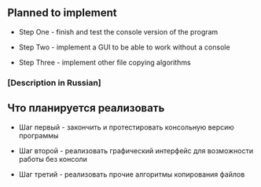 ## Planned to implement

* Step One - finish and test the console version of the program

* Step Two - implement a GUI to be able to work without a console

* Step Three - implement other file copying algorithms

### [Description in Russian]

## Что планируется реализовать

* Шаг первый - закончить и протестировать консольную версию программы

* Шаг второй - реализовать графический интерфейс для возможности работы без консоли

* Шаг третий - реализовать прочие алгоритмы копирования файлов